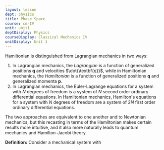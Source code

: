 ```yaml
---
layout: lesson
dept: physics
title: Phase Space
course: cm-IV
unit: unit1
deptDisplay: Physics
courseDisplay: Classical Mechanics IV
unitDisplay: Unit 1
---
```


Hamiltonian is distinguished from Lagrangian mechanics in two ways:
1. In Lagrangian mechanics, the *Lagrangian* is a function of generalized positions $\textbf{q}$ and velocities $\dot{\textbf{q}}$, while in Hamiltonian mechanics, the *Hamiltonian* is a function of generalized positions $\textbf{q}$ and generalized momenta $\textbf{p}$. 
2. In Lagrangian mechanics, the Euler-Lagrange equations for a system with $N$ degrees of freedom is a system of $N$ second order ordinary differential equations. In Hamiltonian mechanics, Hamilton's equations for a system with $N$ degrees of freedom are a system of $2N$ first order ordinary differential equations. 

The two approaches are equivalent to one another and to Newtonian mechanics, but this recasting in terms of the Hamiltonian makes certain results more intuitive, and it also more naturally leads to quantum mechanics and Hamilton-Jacobi theory. 

<div class="definition">
<b>Definition:</b> Consider a mechanical system with 

</div>
